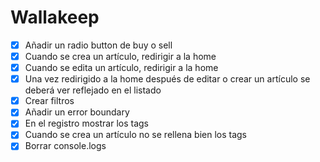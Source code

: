 # Wallakeep

- [x] Añadir un radio button de buy o sell
- [x] Cuando se crea un artículo, redirigir a la home
- [x] Cuando se edita un artículo, redirigir a la home
- [x] Una vez redirigido a la home después de editar o crear un artículo se deberá ver reflejado en el listado
- [x] Crear filtros
- [x] Añadir un error boundary
- [x] En el registro mostrar los tags
- [x] Cuando se crea un artículo no se rellena bien los tags
- [x] Borrar console.logs
